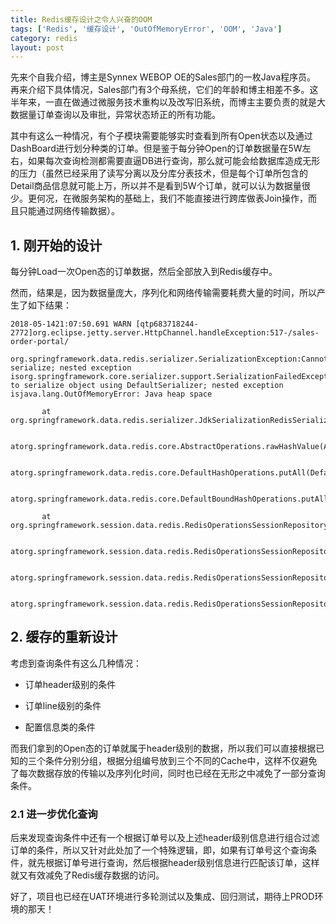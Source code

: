 ```yaml
---
title: Redis缓存设计之令人兴奋的OOM
tags: ['Redis', '缓存设计', 'OutOfMemoryError', 'OOM', 'Java']
category: redis
layout: post
---
```


先来个自我介绍，博主是Synnex WEBOP OE的Sales部门的一枚Java程序员。<br/>
再来介绍下具体情况，Sales部门有3个母系统，它们的年龄和博主相差不多。这半年来，一直在做通过微服务技术重构以及改写旧系统，而博主主要负责的就是大数据量订单查询以及审批，异常状态矫正的所有功能。<br/>
<!-- more -->
其中有这么一种情况，有个子模块需要能够实时查看到所有Open状态以及通过DashBoard进行划分种类的订单。但是鉴于每分钟Open的订单数据量在5W左右，如果每次查询检测都需要直逼DB进行查询，那么就可能会给数据库造成无形的压力（虽然已经采用了读写分离以及分库分表技术，但是每个订单所包含的Detail商品信息就可能上万，所以并不是看到5W个订单，就可以认为数据量很少。更何况，在微服务架构的基础上，我们不能直接进行跨库做表Join操作，而且只能通过网络传输数据）。
<br/>

## **1. 刚开始的设计**

每分钟Load一次Open态的订单数据，然后全部放入到Redis缓存中。<br/>

然而，结果是，因为数据量庞大，序列化和网络传输需要耗费大量的时间，所以产生了如下结果：<br/>

```
2018-05-1421:07:50.691 WARN [qtp683718244-2772]org.eclipse.jetty.server.HttpChannel.handleException:517-/sales-order-portal/

org.springframework.data.redis.serializer.SerializationException:Cannot serialize; nested exception isorg.springframework.core.serializer.support.SerializationFailedException:Failed to serialize object using DefaultSerializer; nested exception isjava.lang.OutOfMemoryError: Java heap space

       at org.springframework.data.redis.serializer.JdkSerializationRedisSerializer.serialize(JdkSerializationRedisSerializer.java:93)

       atorg.springframework.data.redis.core.AbstractOperations.rawHashValue(AbstractOperations.java:171)

       atorg.springframework.data.redis.core.DefaultHashOperations.putAll(DefaultHashOperations.java:129)

       atorg.springframework.data.redis.core.DefaultBoundHashOperations.putAll(DefaultBoundHashOperations.java:86)

       at org.springframework.session.data.redis.RedisOperationsSessionRepository$RedisSession.saveDelta(RedisOperationsSessionRepository.java:778)

       atorg.springframework.session.data.redis.RedisOperationsSessionRepository$RedisSession.access$000(RedisOperationsSessionRepository.java:670)

       atorg.springframework.session.data.redis.RedisOperationsSessionRepository.save(RedisOperationsSessionRepository.java:388)

       atorg.springframework.session.data.redis.RedisOperationsSessionRepository.save(RedisOperationsSessionRepository.java:245)
```

## **2. 缓存的重新设计**

考虑到查询条件有这么几种情况：

- 订单header级别的条件

- 订单line级别的条件

- 配置信息类的条件

而我们拿到的Open态的订单就属于header级别的数据，所以我们可以直接根据已知的三个条件分别分组，根据分组编号放到三个不同的Cache中，这样不仅避免了每次数据存放的传输以及序列化时间，同时也已经在无形之中减免了一部分查询条件。

### **2.1 进一步优化查询**

后来发现查询条件中还有一个根据订单号以及上述header级别信息进行组合过滤订单的条件，所以又针对此处加了一个特殊逻辑，即，如果有订单号这个查询条件，就先根据订单号进行查询，然后根据header级别信息进行匹配该订单，这样就又有效减免了Redis缓存数据的访问。

好了，项目也已经在UAT环境进行多轮测试以及集成、回归测试，期待上PROD环境的那天！
